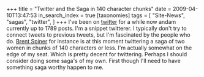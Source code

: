 +++
title = "Twitter and the Saga in 140 character chunks"
date = 2009-04-10T13:47:53
in_search_index = true
[taxonomies]
tags = [
	"Site-News",
	"sagas",
	"twitter",
]
+++
I've been on <a href="http://twitter.com/zaphar">twitter</a> for a while now andam currently up to 1789 posts. I'm a snippet twitterer. I typically don't try to connect tweets to previous tweets, but I'm fascinated by the people who do. <a href="http://twitter.com/brentspiner">Brent Spiner</a> for instance is at this moment twittering a saga of two women in chunks of 140 characters or less. I'm actually somewhat on the edge of my seat. Which is pretty decent for twittering. Perhaps I should consider doing some saga's of my own. First though I'll need to have something saga worthy happen to me.

